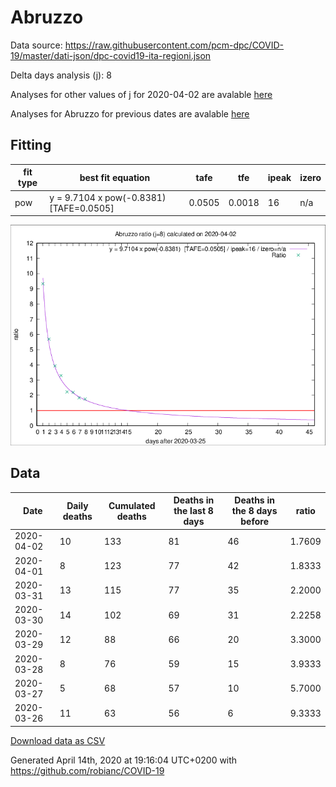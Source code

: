 # Abruzzo

Data source: https://raw.githubusercontent.com/pcm-dpc/COVID-19/master/dati-json/dpc-covid19-ita-regioni.json

Delta days analysis (j): 8

Analyses for other values of j for 2020-04-02 are avalable [here](../2020-04-02/README.md)

Analyses for Abruzzo for previous dates are avalable [here](../README.md)

## Fitting 
|fit type|best fit equation|tafe|tfe|ipeak|izero|
|-------|-----|--------|------|---|---|
|pow|y = 9.7104 x pow(-0.8381)  [TAFE=0.0505]|0.0505|0.0018|16|n/a|

![Plot](COVID-19_abruzzo_j8_2020-04-02.png)

## Data
|Date|Daily deaths|Cumulated deaths|Deaths in the last 8 days|Deaths in the 8 days before|ratio|
|----|----------|-----------|-------|--------------------|-----|
|2020-04-02|10|133|81|46|1.7609|
|2020-04-01|8|123|77|42|1.8333|
|2020-03-31|13|115|77|35|2.2000|
|2020-03-30|14|102|69|31|2.2258|
|2020-03-29|12|88|66|20|3.3000|
|2020-03-28|8|76|59|15|3.9333|
|2020-03-27|5|68|57|10|5.7000|
|2020-03-26|11|63|56|6|9.3333|

[Download data as CSV](COVID-19_abruzzo_j8_2020-04-02.csv)

Generated April 14th, 2020 at 19:16:04 UTC+0200 with https://github.com/robianc/COVID-19
